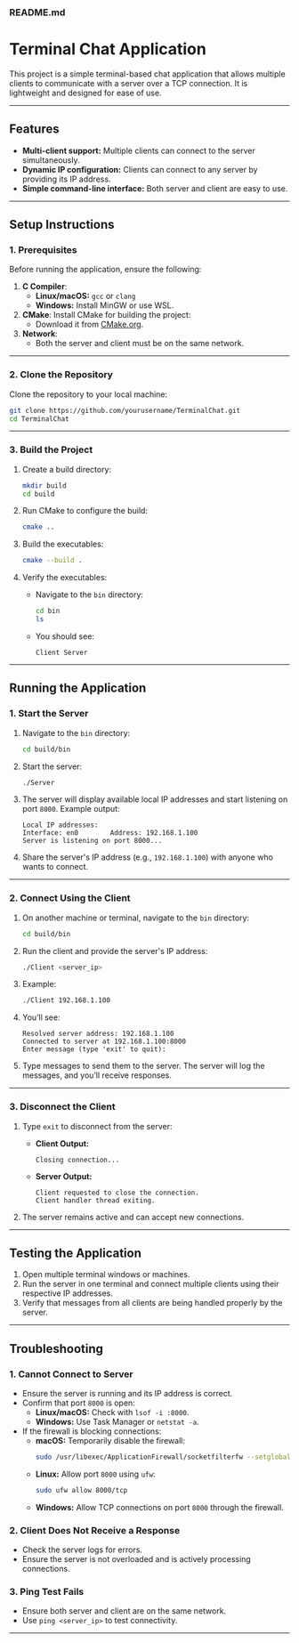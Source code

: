 ### **README.md**


# Terminal Chat Application

This project is a simple terminal-based chat application that allows multiple clients to communicate with a server over a TCP connection. It is lightweight and designed for ease of use.

---

## **Features**
- **Multi-client support:** Multiple clients can connect to the server simultaneously.
- **Dynamic IP configuration:** Clients can connect to any server by providing its IP address.
- **Simple command-line interface:** Both server and client are easy to use.

---

## **Setup Instructions**

### **1. Prerequisites**
Before running the application, ensure the following:
1. **C Compiler**:
   - **Linux/macOS:** `gcc` or `clang`
   - **Windows:** Install MinGW or use WSL.
2. **CMake**: Install CMake for building the project:
   - Download it from [CMake.org](https://cmake.org/download/).
3. **Network**:
   - Both the server and client must be on the same network.

---

### **2. Clone the Repository**
Clone the repository to your local machine:
```bash
git clone https://github.com/yourusername/TerminalChat.git
cd TerminalChat
```

---

### **3. Build the Project**
1. Create a build directory:
   ```bash
   mkdir build
   cd build
   ```

2. Run CMake to configure the build:
   ```bash
   cmake ..
   ```

3. Build the executables:
   ```bash
   cmake --build .
   ```

4. Verify the executables:
   - Navigate to the `bin` directory:
     ```bash
     cd bin
     ls
     ```
   - You should see:
     ```plaintext
     Client Server
     ```

---

## **Running the Application**

### **1. Start the Server**
1. Navigate to the `bin` directory:
   ```bash
   cd build/bin
   ```

2. Start the server:
   ```bash
   ./Server
   ```

3. The server will display available local IP addresses and start listening on port `8000`. Example output:
   ```plaintext
   Local IP addresses:
   Interface: en0        Address: 192.168.1.100
   Server is listening on port 8000...
   ```

4. Share the server's IP address (e.g., `192.168.1.100`) with anyone who wants to connect.

---

### **2. Connect Using the Client**
1. On another machine or terminal, navigate to the `bin` directory:
   ```bash
   cd build/bin
   ```

2. Run the client and provide the server's IP address:
   ```bash
   ./Client <server_ip>
   ```

3. Example:
   ```bash
   ./Client 192.168.1.100
   ```

4. You’ll see:
   ```plaintext
   Resolved server address: 192.168.1.100
   Connected to server at 192.168.1.100:8000
   Enter message (type 'exit' to quit):
   ```

5. Type messages to send them to the server. The server will log the messages, and you’ll receive responses.

---

### **3. Disconnect the Client**
1. Type `exit` to disconnect from the server:
   - **Client Output:**
     ```plaintext
     Closing connection...
     ```
   - **Server Output:**
     ```plaintext
     Client requested to close the connection.
     Client handler thread exiting.
     ```

2. The server remains active and can accept new connections.

---

## **Testing the Application**
1. Open multiple terminal windows or machines.
2. Run the server in one terminal and connect multiple clients using their respective IP addresses.
3. Verify that messages from all clients are being handled properly by the server.

---

## **Troubleshooting**

### **1. Cannot Connect to Server**
- Ensure the server is running and its IP address is correct.
- Confirm that port `8000` is open:
  - **Linux/macOS:** Check with `lsof -i :8000`.
  - **Windows:** Use Task Manager or `netstat -a`.
- If the firewall is blocking connections:
  - **macOS:** Temporarily disable the firewall:
    ```bash
    sudo /usr/libexec/ApplicationFirewall/socketfilterfw --setglobalstate off
    ```
  - **Linux:** Allow port `8000` using `ufw`:
    ```bash
    sudo ufw allow 8000/tcp
    ```
  - **Windows:** Allow TCP connections on port `8000` through the firewall.

### **2. Client Does Not Receive a Response**
- Check the server logs for errors.
- Ensure the server is not overloaded and is actively processing connections.

### **3. Ping Test Fails**
- Ensure both server and client are on the same network.
- Use `ping <server_ip>` to test connectivity.

---
